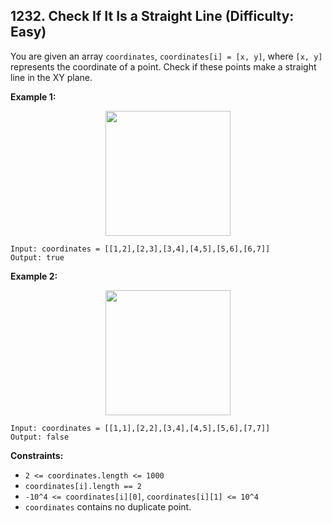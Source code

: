 ## 1232. Check If It Is a Straight Line (Difficulty: Easy)

You are given an array `coordinates`, `coordinates[i] = [x, y]`, where `[x, y]` represents the coordinate of a point. Check if these points make a straight line in the XY plane.

**Example 1:**

<p align="center">
  <img width="200" height="200" src="https://assets.leetcode.com/uploads/2019/10/15/untitled-diagram-2.jpg">
</p>

```
Input: coordinates = [[1,2],[2,3],[3,4],[4,5],[5,6],[6,7]]
Output: true
```

**Example 2:**

<p align="center">
  <img width="200" height="200" src="https://assets.leetcode.com/uploads/2019/10/09/untitled-diagram-1.jpg">
</p>

```
Input: coordinates = [[1,1],[2,2],[3,4],[4,5],[5,6],[7,7]]
Output: false
```

**Constraints:**
* `2 <= coordinates.length <= 1000`
* `coordinates[i].length == 2`
* `-10^4 <= coordinates[i][0]`, `coordinates[i][1] <= 10^4`
* `coordinates` contains no duplicate point.
